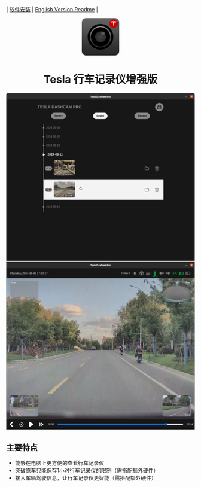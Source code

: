 | [软件安装](./install.md) | [English Version Readme](./README_EN.md) |

<div align="center">
    <img src="docs/icon_src/tesla_dashcam_icon_128x128.png" alt="app icon" width="100">
    <h1>Tesla 行车记录仪增强版</h1>
</div>


![视频列表](./docs/images/clips_list.png)
![播放器](./docs/images/player_linux.jpeg)


## 主要特点

* 能够在电脑上更方便的查看行车记录仪
* 突破原车只能保存1小时行车记录仪的限制（需搭配额外硬件）
* 接入车辆驾驶信息，让行车记录仪更智能（需搭配额外硬件）

